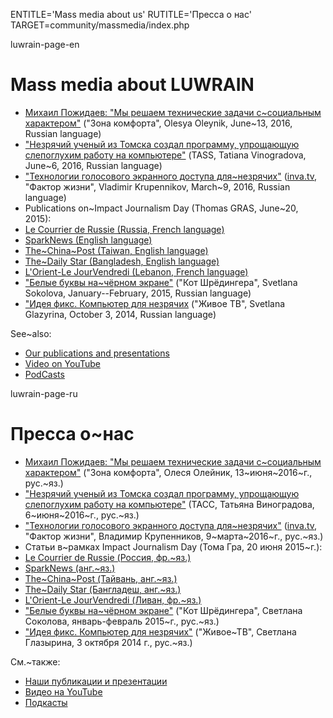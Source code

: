 
ENTITLE='Mass media about us'
RUTITLE='Пресса о нас'
TARGET=community/massmedia/index.php

luwrain-page-en

# Mass media about LUWRAIN

* [Михаил Пожидаев: "Мы решаем технические задачи с~социальным характером"](http://goo.gl/b5duRu)
("Зона комфорта", Olesya Oleynik, June~13, 2016, Russian language)
* ["Незрячий ученый из Томска создал программу, упрощающую слепоглухим работу на компьютере"](http://tass.ru/obschestvo/3343273)
(TASS, Tatiana Vinogradova, June~6, 2016, Russian language)
* ["Технологии голосового экранного доступа для~незрячих"](https://www.youtube.com/watch?v=1Zv8xI6X3uw)
([inva.tv](http://inva.tv), "Фактор жизни", Vladimir Krupennikov, March~9, 2016, Russian language)
* Publications on~Impact Journalism Day (Thomas GRAS, June~20, 2015):
 * [Le Courrier de Russie (Russia, French language)](http://www.lecourrierderussie.com/sparknews/2015/06/luwrain-non-voyants-systeme-exploitation/)
 * [SparkNews (English language)](http://impactjournalismday.com/story/luwrain/)
 * [The~China~Post (Taiwan, English language)](http://download.luwrain.org/pdf/TheChinaPost-en-2015-06-20.pdf)
 * [The~Daily Star (Bangladesh, English language)](http://www.thedailystar.net/impact-journalism-day/luwrain-operating-system-the-blind-100006)
 * [L'Orient-Le JourVendredi (Lebanon, French language)](http://www.lorientlejour.com/article/930225/luwrain-un-systeme-dexploitation-sur-mesure-pour-les-non-voyants.html)
* ["Белые буквы на~чёрном экране"](http://kot.sh/statya/127/belye-bukvy-na-chernom-ekrane)
("Кот Шрёдингера", Svetlana Sokolova, January--February, 2015, Russian language)
* ["Идея фикс. Компьютер для незрячих](http://www.youtube.com/watch?v=m-HOWJCRn7g3)
("Живое ТВ", Svetlana Glazyrina, October 3, 2014, Russian language)

See~also:

* [Our publications and presentations](local:/community/publications/)
* [Video on YouTube](local:/community/video/)
* [PodCasts](local:/community/podcasts/)

luwrain-page-ru

# Пресса о~нас

* [Михаил Пожидаев: "Мы решаем технические задачи с~социальным характером"](http://goo.gl/b5duRu)
("Зона комфорта", Олеся Олейник, 13~июня~2016~г., рус.~яз.)
* ["Незрячий ученый из Томска создал программу, упрощающую слепоглухим работу на компьютере"](http://tass.ru/obschestvo/3343273)
(ТАСС, Татьяна Виноградова, 6~июня~2016~г., рус.~яз.)
* ["Технологии голосового экранного доступа для~незрячих"](https://www.youtube.com/watch?v=1Zv8xI6X3uw)
([inva.tv](http://inva.tv), "Фактор жизни", Владимир Крупенников, 9~марта~2016~г., рус.~яз.)
* Статьи в~рамках Impact Journalism Day (Тома Гра, 20 июня 2015~г.):
 * [Le Courrier de Russie (Россия, фр.~яз.)](http://www.lecourrierderussie.com/sparknews/2015/06/luwrain-non-voyants-systeme-exploitation/)
 * [SparkNews (анг.~яз.)](http://impactjournalismday.com/story/luwrain/)
 * [The~China~Post (Тайвань, анг.~яз.)](http://download.luwrain.org/pdf/TheChinaPost-en-2015-06-20.pdf)
 * [The~Daily Star (Бангладеш, анг.~яз.)](http://www.thedailystar.net/impact-journalism-day/luwrain-operating-system-the-blind-100006)
 * [L'Orient-Le JourVendredi (Ливан, фр.~яз.)](http://www.lorientlejour.com/article/930225/luwrain-un-systeme-dexploitation-sur-mesure-pour-les-non-voyants.html)
* ["Белые буквы на~чёрном экране"](http://kot.sh/statya/127/belye-bukvy-na-chernom-ekrane)
("Кот Шрёдингера", Светлана Соколова, январь-февраль 2015~г., рус.~яз.)
* ["Идея фикс. Компьютер для незрячих"](http://www.youtube.com/watch?v=m-HOWJCRn7g3)
("Живое~ТВ", Светлана Глазырина, 3 октября 2014 г., рус.~яз.)


См.~также:

* [Наши публикации и презентации](local:/community/publications/)
* [Видео на YouTube](local:/community/video/)
* [Подкасты](local:/community/podcasts/)

